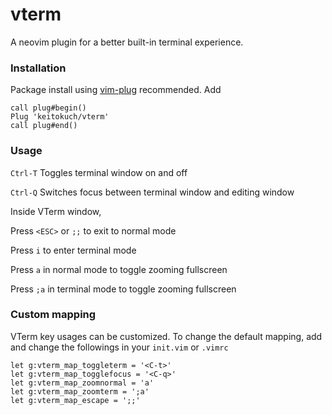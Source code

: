 # vterm
A neovim plugin for a better built-in terminal experience.

### Installation
Package install using [vim-plug](https://github.com/junegunn/vim-plug) recommended. Add
```
call plug#begin()
Plug 'keitokuch/vterm'
call plug#end()
```

### Usage
`Ctrl-T` Toggles terminal window on and off

`Ctrl-Q` Switches focus between terminal window and editing window

Inside VTerm window,

Press `<ESC>` or `;;` to exit to normal mode

Press `i` to enter terminal mode

Press `a` in normal mode to toggle zooming fullscreen

Press `;a` in terminal mode to toggle zooming fullscreen


### Custom mapping
VTerm key usages can be customized. To change the default mapping, add and change the followings in your `init.vim` or `.vimrc`
``` vim
let g:vterm_map_toggleterm = '<C-t>'
let g:vterm_map_togglefocus = '<C-q>'
let g:vterm_map_zoomnormal = 'a'
let g:vterm_map_zoomterm = ';a'
let g:vterm_map_escape = ';;'
```
